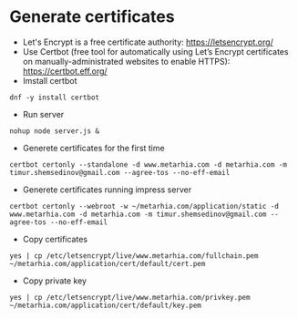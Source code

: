 # Generate certificates

- Let's Encrypt is a free certificate authority: https://letsencrypt.org/
- Use Certbot (free tool for automatically using Let’s Encrypt certificates on
  manually-administrated websites to enable HTTPS): https://certbot.eff.org/
- Imstall certbot

```
dnf -y install certbot
```

- Run server

```
nohup node server.js &
```

- Generete certificates for the first time

```
certbot certonly --standalone -d www.metarhia.com -d metarhia.com -m timur.shemsedinov@gmail.com --agree-tos --no-eff-email
```

- Generete certificates running impress server

```
certbot certonly --webroot -w ~/metarhia.com/application/static -d www.metarhia.com -d metarhia.com -m timur.shemsedinov@gmail.com --agree-tos --no-eff-email
```

- Copy certificates

```
yes | cp /etc/letsencrypt/live/www.metarhia.com/fullchain.pem ~/metarhia.com/application/cert/default/cert.pem
```

- Copy private key

```
yes | cp /etc/letsencrypt/live/www.metarhia.com/privkey.pem ~/metarhia.com/application/cert/default/key.pem
```
